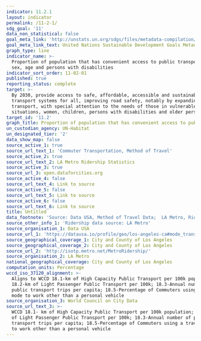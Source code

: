 ```yaml
---
indicator: 11.2.1
layout: indicator
permalink: /11-2-1/
sdg_goal: '11'
data_non_statistical: false
goal_meta_link: 'http://unstats.un.org/sdgs/files/metadata-compilation/Metadata-Goal-11.pdf'
goal_meta_link_text: United Nations Sustainable Development Goals Metadata (pdf 2066kB)
graph_type: line
indicator_name: >-
  Proportion of population that has convenient access to public transport, by
  sex, age and persons with disabilities
indicator_sort_order: 11-02-01
published: true
reporting_status: complete
target: >-
  By 2030, provide access to safe, affordable, accessible and sustainable
  transport systems for all, improving road safety, notably by expanding public
  transport, with special attention to the needs of those in vulnerable
  situations, women, children, persons with disabilities and older persons
target_id: '11.2'
graph_title: Proportion of population that has convenient access to public transportation
un_custodian_agency: UN-Habitat
un_designated_tier: '2'
data_show_map: false
source_active_1: true
source_url_text_1: 'Commuter Transportation, Method of Travel'
source_active_2: true
source_url_text_2: LA Metro Ridership Statistics
source_active_3: true
source_url_3: open.dataforcities.org
source_active_4: false
source_url_text_4: Link to source
source_active_5: false
source_url_text_5: Link to source
source_active_6: false
source_url_text_6: Link to source
title: Untitled
data_footnote: 'Source: Data USA, Method of Travel Data;  LA Metro, Ridership Data'
source_other_info_1: 'Ridership data source: LA Metro'
source_organisation_1: Data USA
source_url_1: 'https://datausa.io/profile/geo/los-angeles-ca#mode_transport'
source_geographical_coverage_1: City and County of Los Angeles
source_geographical_coverage_2: City and County of Los Angeles
source_url_2: 'http://isotp.metro.net/MetroRidership/'
source_organisation_2: LA Metro
national_geographical_coverage: City and County of Los Angeles
computation_units: Percentage
wccd_iso_37120_alignment: >-
  Aligns to WCCD 18.1-km of High Capacity Public Transport per 100k population;
  18.2-km of Light Passenger Public Transport per 100k; 18.3-Annual number of
  public transport trips per capita; 18.5-Percentage of Commuters using a travel
  mode to work other than a personal vehicle
source_organisation_3: World Council on City Data
source_url_text_3: >-
  WCCD 18.1- km of High Capacity Public Transport per 100k population; 18.2- km
  of Light Passenger Public Transport per 100k; 18.3-Annual number of public
  transport trips per capita; 18.5-Percentage of Commuters using a travel mode
  to work other than a personal vehicle
---
```

